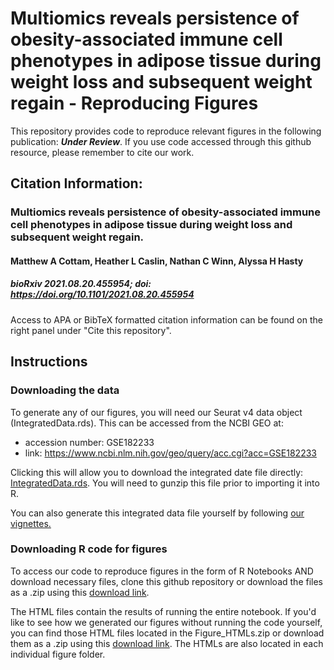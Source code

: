 # 	Multiomics reveals persistence of obesity-associated immune cell phenotypes in adipose tissue during weight loss and subsequent weight regain - Reproducing Figures
This repository provides code to reproduce relevant figures in the following publication: ***Under Review***. If you use code accessed through this github resource, please remember to cite our work.

## **Citation Information:**
### Multiomics reveals persistence of obesity-associated immune cell phenotypes in adipose tissue during weight loss and subsequent weight regain.
#### Matthew A Cottam, Heather L Caslin, Nathan C Winn, Alyssa H Hasty
##### bioRxiv 2021.08.20.455954; **doi:** https://doi.org/10.1101/2021.08.20.455954
Access to APA or BibTeX formatted citation information can be found on the right panel under "Cite this repository".

## Instructions 

### Downloading the data
To generate any of our figures, you will need our Seurat v4 data object (IntegratedData.rds). This can be accessed from the NCBI GEO at: 

* accession number: GSE182233 
* link: https://www.ncbi.nlm.nih.gov/geo/query/acc.cgi?acc=GSE182233

Clicking this will allow you to download the integrated date file directly: <a href="https://www.ncbi.nlm.nih.gov/geo/download/?acc=GSE182233&format=file&file=GSE182233%5FIntegratedData%2Erds%2Egz">IntegratedData.rds</a>. You will need to gunzip this file prior to importing it into R.

You can also generate this integrated data file yourself by following <a href="https://github.com/HastyLab/Multiomics-WeightCycling-Vignettes">our vignettes.</a> 

### Downloading R code for figures

To access our code to reproduce figures in the form of R Notebooks AND download necessary files, clone this github repository or download the files as a .zip using this <a href="https://github.com/HastyLab/Multiomics-WeightCycling-Figures/archive/refs/heads/main.zip">download link</a>.

The HTML files contain the results of running the entire notebook. If you'd like to see how we generated our figures without running the code yourself, you can find those HTML files located in the Figure_HTMLs.zip or download them as a .zip using this <a href="https://github.com/HastyLab/Multiomics-WeightCycling-Figures/raw/main/Figure_HTMLs.zip">download link</a>. The HTMLs are also located in each individual figure folder.
